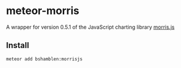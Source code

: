 meteor-morris
===============
A wrapper for version 0.5.1 of the JavaScript charting library [morris.js](http://morrisjs.github.io/morris.js/)

## Install
``` sh
meteor add bshamblen:morrisjs
```
